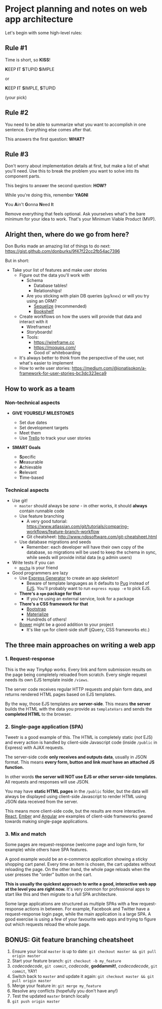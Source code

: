 # Project planning and notes on web app architecture

Let's begin with some high-level rules:

## Rule #1

Time is short, so **KISS**!

**K**EEP **I**T **S**TUPID **S**IMPLE

or

**K**EEP **I**T **S**IMPLE, **S**TUPID

(your pick)

## Rule #2

You need to be able to summarize what you want to accomplish in one sentence. Everything else comes after that.

This answers the first question: **WHAT?**

## Rule #3

Don't worry about implementation details at first, but make a list of what you'll need. Use this to break the problem you want to solve into its component parts.

This begins to answer the second question: **HOW?**

While you're doing this, remember **YAGNI**

**Y**ou **A**in't **G**onna **N**eed **I**t

Remove everything that feels optional. Ask yourselves what's the bare minimum for your idea to work. That's your Minimum Viable Product (MVP).

## Alright then, where do we go from here?

Don Burks made an amazing list of things to do next:
https://gist.github.com/donburks/9f47f22cc2fb54ac7396

But in short:

* Take your list of features and make user stories
  + Figure out the data you'll work with
    - Schema
      - Database tables!
      - Relationships!
    - Are you sticking with plain DB queries (`pg`/`knex`) or will you try using an ORM?
      - [Sequelize](http://sequelizejs.com) (recommended)
      - [Bookshelf](http://bookshelfjs.org)
  + Create workflows on how the users will provide that data and interact with it
    - Wireframes!
    - Storyboards!
    - Tools:
      + https://wireframe.cc
      + https://moqups.com/
      + Good ol' whiteboarding
  + It's always better to think from the perspective of the user, not what's easier to implement
  + How to write user stories: https://medium.com/@jonatisokon/a-framework-for-user-stories-bc3dc323eca9

## How to work as a team

### Non-technical aspects

* **GIVE YOURSELF MILESTONES**
  - Set due dates
  - Set development targets
  - Meet them
  - Use [Trello](http://trello.com) to track your user stories

* **SMART Goals**
  - **S**pecific
  - **M**easurable
  - **A**chievable
  - **R**elevant
  - **T**ime-based

### Technical aspects

* Use git!
  - `master` should always be _sane_ - in other works, it should **always** contain runnable code
  - Use feature branching
    + A very good tutorial: https://www.atlassian.com/git/tutorials/comparing-workflows/feature-branch-workflow
    + Git cheatsheet: http://www.ndpsoftware.com/git-cheatsheet.html
  - Use database migrations and seeds
    - Remember: each developer will have their own copy of the database, so migrations will be used to keep the schema in sync, while seeds will provide initial data (e.g admin users)
* Write tests if you can
  - [`mocha`](http://mochajs.org/) is your friend
* Good programmers are lazy
  - Use [Express Generator](http://expressjs.com/en/starter/generator.html) to create an app skeleton!
    - Beware of template languages as it defaults to [Pug](https://pugjs.org) instead of [EJS](http://www.embeddedjs.com). You'll probably want to run `express myapp -e` to pick EJS.
  - **There's a `npm` package for that**
    + If you're using an external service, look for a package
  - **There's a CSS framework for that**
    + [Bootstrap](http://getbootstrap.com/)
    + [Materialize](http://materializecss.com/)
    + Hundreds of others!
  - [Bower](https://bower.io/) might be a good addition to your project
    - It's like `npm` for client-side stuff (jQuery, CSS frameworks etc.)

## The three main approaches on writing a web app

### 1. Request-response

This is the way TinyApp works. Every link and form submission results on the page being completely reloaded from scratch. Every single request needs its own EJS template inside `/views`.

The server code receives regular HTTP requests and plain form data, and returns rendered HTML pages based on EJS templates.

By the way, those EJS templates are **server-side**. This means **the server** builds the HTML with the data you provide as `templateVars` and sends the **completed HTML** to the browser.

### 2. Single-page application (SPA)

Tweetr is a good example of this. The HTML is completely static (_not_ EJS) and every action is handled by client-side Javascript code (inside `/public` in Express) with AJAX requests.

The server-side code **only receives and outputs data**, usually in JSON format. This means **every form, button and link _must_ have an attached JS function.**

In other words **the server will NOT use EJS or other server-side templates.** All requests and responses will use JSON.

You may have **static HTML pages** in the `/public` folder, but the data will always be displayed using client-side Javascript to render HTML using JSON data received from the server.

This means more client-side code, but the results are more interactive. [React](https://facebook.github.io/react/), [Ember](https://emberjs.com/) and [Angular](https://angularjs.org/) are examples of client-side frameworks geared towards making single-page applications.

### 3. Mix and match

Some pages are request-response (welcome page and login form, for example) while others have SPA features.

A good example would be an e-commerce application showing a sticky shopping cart panel. Every time an item is chosen, the cart updates without reloading the page. On the other hand, the whole page reloads when the user presses the "order" button on the cart.

**This is usually the quickest approach to write a good, interactive web app at the level you are right now.** It's very common for professional apps to start like this and then migrate to a full SPA architecture.

Some large applications are structured as multiple SPAs with a few request-response actions in between. For example, Facebook and Twitter have a request-response login page, while the main application is a large SPA. A good exercise is using a few of your favourite web apps and trying to figure out which requests reload the whole page.

## BONUS: Git feature branching cheatsheet

1. Ensure your local `master` is up to date: `git checkout master && git pull origin master`
2. Start your feature branch: `git checkout -b my_feature`
3. _codecodecode_, `git commit`, _codecode_, **goddammit!**, _codecodecode_, `git commit`, YAY!
4. Switch back to `master` and update it again: `git checkout master && git pull origin master`
5. Merge your feature in: `git merge my_feature`
6. Resolve any conflicts (hopefully you don't have any!)
7. Test the updated `master` branch locally
8. `git push origin master`

